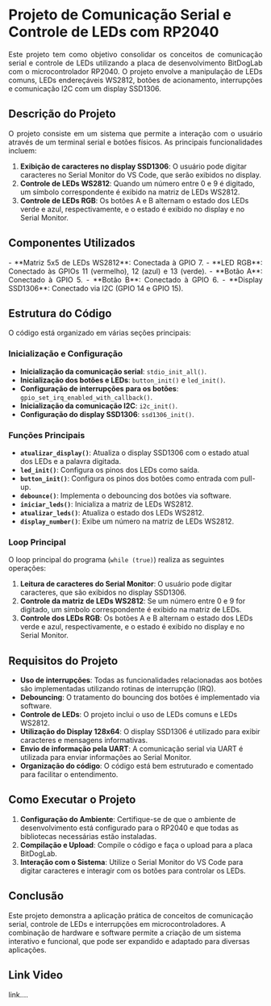 # Projeto de Comunicação Serial e Controle de LEDs com RP2040
<p style="text-align: justify;">
Este projeto tem como objetivo consolidar os conceitos de comunicação serial e controle de LEDs utilizando a placa de desenvolvimento BitDogLab 
com o microcontrolador RP2040. O projeto envolve a manipulação de LEDs comuns, LEDs endereçáveis WS2812, botões de acionamento, interrupções e comunicação I2C com um display SSD1306.
<p>
  
## Descrição do Projeto
<p style="text-align: justify;">
O projeto consiste em um sistema que permite a interação com o usuário através de um terminal serial e botões físicos. As principais funcionalidades incluem:

1. **Exibição de caracteres no display SSD1306**: O usuário pode digitar caracteres no Serial Monitor do VS Code, que serão exibidos no display.
2. **Controle de LEDs WS2812**: Quando um número entre 0 e 9 é digitado, um símbolo correspondente é exibido na matriz de LEDs WS2812.
3. **Controle de LEDs RGB**: Os botões A e B alternam o estado dos LEDs verde e azul, respectivamente, e o estado é exibido no display e no Serial Monitor.
<p></p>
  
## Componentes Utilizados
<p style="text-align: justify;">
- **Matriz 5x5 de LEDs WS2812**: Conectada à GPIO 7.
- **LED RGB**: Conectado às GPIOs 11 (vermelho), 12 (azul) e 13 (verde).
- **Botão A**: Conectado à GPIO 5.
- **Botão B**: Conectado à GPIO 6.
- **Display SSD1306**: Conectado via I2C (GPIO 14 e GPIO 15).
<p></p>

## Estrutura do Código

O código está organizado em várias seções principais:

### Inicialização e Configuração

- **Inicialização da comunicação serial**: `stdio_init_all()`.
- **Inicialização dos botões e LEDs**: `button_init()` e `led_init()`.
- **Configuração de interrupções para os botões**: `gpio_set_irq_enabled_with_callback()`.
- **Inicialização da comunicação I2C**: `i2c_init()`.
- **Configuração do display SSD1306**: `ssd1306_init()`.

### Funções Principais

- **`atualizar_display()`**: Atualiza o display SSD1306 com o estado atual dos LEDs e a palavra digitada.
- **`led_init()`**: Configura os pinos dos LEDs como saída.
- **`button_init()`**: Configura os pinos dos botões como entrada com pull-up.
- **`debounce()`**: Implementa o debouncing dos botões via software.
- **`iniciar_leds()`**: Inicializa a matriz de LEDs WS2812.
- **`atualizar_leds()`**: Atualiza o estado dos LEDs WS2812.
- **`display_number()`**: Exibe um número na matriz de LEDs WS2812.

### Loop Principal

O loop principal do programa (`while (true)`) realiza as seguintes operações:

1. **Leitura de caracteres do Serial Monitor**: O usuário pode digitar caracteres, que são exibidos no display SSD1306.
2. **Controle da matriz de LEDs WS2812**: Se um número entre 0 e 9 for digitado, um símbolo correspondente é exibido na matriz de LEDs.
3. **Controle dos LEDs RGB**: Os botões A e B alternam o estado dos LEDs verde e azul, respectivamente, e o estado é exibido no display e no Serial Monitor.

## Requisitos do Projeto

- **Uso de interrupções**: Todas as funcionalidades relacionadas aos botões são implementadas utilizando rotinas de interrupção (IRQ).
- **Debouncing**: O tratamento do bouncing dos botões é implementado via software.
- **Controle de LEDs**: O projeto inclui o uso de LEDs comuns e LEDs WS2812.
- **Utilização do Display 128x64**: O display SSD1306 é utilizado para exibir caracteres e mensagens informativas.
- **Envio de informação pela UART**: A comunicação serial via UART é utilizada para enviar informações ao Serial Monitor.
- **Organização do código**: O código está bem estruturado e comentado para facilitar o entendimento.

## Como Executar o Projeto

1. **Configuração do Ambiente**: Certifique-se de que o ambiente de desenvolvimento está configurado para o RP2040 e que todas as bibliotecas necessárias estão instaladas.
2. **Compilação e Upload**: Compile o código e faça o upload para a placa BitDogLab.
3. **Interação com o Sistema**: Utilize o Serial Monitor do VS Code para digitar caracteres e interagir com os botões para controlar os LEDs.

## Conclusão

Este projeto demonstra a aplicação prática de conceitos de comunicação serial, controle de LEDs e interrupções em microcontroladores. A combinação de hardware e 
software permite a criação de um sistema interativo e funcional, que pode ser expandido e adaptado para diversas aplicações.

## Link Video
link....
